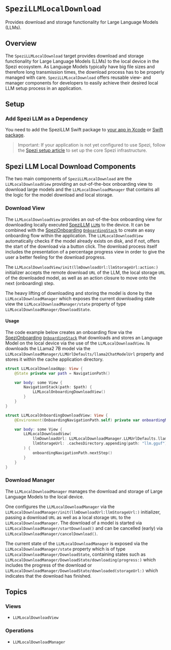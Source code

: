 # ``SpeziLLMLocalDownload``

<!--
#
# This source file is part of the Stanford Spezi open source project
#
# SPDX-FileCopyrightText: 2023 Stanford University and the project authors (see CONTRIBUTORS.md)
#
# SPDX-License-Identifier: MIT
#       
-->

Provides download and storage functionality for Large Language Models (LLMs).

## Overview

The ``SpeziLLMLocalDownload`` target provides download and storage functionality for Large Language Models (LLMs) to the local device in the Spezi ecosystem. As Language Models typically have big file sizes and therefore long transmission times, the download process has to be properly managed with care. ``SpeziLLMLocalDownload`` offers reusable view- and manager components for developers to easily achieve their desired local LLM setup process in an application.

## Setup

### Add Spezi LLM as a Dependency

You need to add the SpeziLLM Swift package to
[your app in Xcode](https://developer.apple.com/documentation/xcode/adding-package-dependencies-to-your-app#) or
[Swift package](https://developer.apple.com/documentation/xcode/creating-a-standalone-swift-package-with-xcode#Add-a-dependency-on-another-Swift-package).

> Important: If your application is not yet configured to use Spezi, follow the [Spezi setup article](https://swiftpackageindex.com/stanfordspezi/spezi/documentation/spezi/initial-setup) to set up the core Spezi infrastructure.

## Spezi LLM Local Download Components

The two main components of ``SpeziLLMLocalDownload`` are the ``LLMLocalDownloadView`` providing an out-of-the-box onboarding view to download large models and the ``LLMLocalDownloadManager`` that contains all the logic for the model download and local storage.

### Download View

The ``LLMLocalDownloadView`` provides an out-of-the-box onboarding view for downloading locally executed [SpeziLLM](https://swiftpackageindex.com/stanfordspezi/spezillm/documentation/spezillm) [`LLM`s](https://swiftpackageindex.com/stanfordspezi/spezillm/documentation/spezillm/llmrunner) to the device.
It can be combined with the [SpeziOnboarding](https://swiftpackageindex.com/stanfordspezi/spezionboarding/documentation) [`OnboardingStack`](https://swiftpackageindex.com/stanfordspezi/spezionboarding/documentation/spezionboarding/onboardingstack) to create an easy onboarding flow within the application.
The ``LLMLocalDownloadView`` automatically checks if the model already exists on disk, and if not, offers the start of the download via a button click. The download process itself includes the presentation of a percentage progress view in order to give the user a better feeling for the download progress.

The ``LLMLocalDownloadView/init(llmDownloadUrl:llmStorageUrl:action:)`` initializer accepts the remote download `URL` of the LLM, the local storage `URL` of the downloaded model, as well as an action closure to move onto the next (onboarding) step.

The heavy lifting of downloading and storing the model is done by the ``LLMLocalDownloadManager`` which exposes the current downloading state view the ``LLMLocalDownloadManager/state`` property of type ``LLMLocalDownloadManager/DownloadState``.

#### Usage

The code example below creates an onboarding flow via the [SpeziOnboarding](https://swiftpackageindex.com/stanfordspezi/spezionboarding/documentation) [`OnboardingStack`](https://swiftpackageindex.com/stanfordspezi/spezionboarding/documentation/spezionboarding/onboardingstack) that downloads and stores an Language Model on the local device via the use of the ``LLMLocalDownloadView``.
Is downloads the LLama2 7B model via the ``LLMLocalDownloadManager/LLMUrlDefaults/llama2ChatModelUrl`` property and stores it within the cache application directory.

```swift
struct LLMLocalDownloadApp: View {
    @State private var path = NavigationPath()

    var body: some View {
        NavigationStack(path: $path) {
            LLMLocalOnboardingDownloadView()
        }
    }
}

struct LLMLocalOnboardingDownloadView: View {
    @Environment(OnboardingNavigationPath.self) private var onboardingNavigationPath

    var body: some View {
        LLMLocalDownloadView(
            llmDownloadUrl: LLMLocalDownloadManager.LLMUrlDefaults.llama2ChatModelUrl, // Download the Llama2 7B model
            llmStorageUrl: .cachesDirectory.appending(path: "llm.gguf") // Store the downloaded LLM in the caches directory
        ) {
            onboardingNavigationPath.nextStep()
        }
    }
}
```

### Download Manager

The ``LLMLocalDownloadManager`` manages the download and storage of Large Language Models to the local device.

One configures the ``LLMLocalDownloadManager`` via the ``LLMLocalDownloadManager/init(llmDownloadUrl:llmStorageUrl:)`` initializer,
passing a download `URL` as well as a local storage `URL` to the ``LLMLocalDownloadManager``.
The download of a model is started via ``LLMLocalDownloadManager/startDownload()`` and can be cancelled (early) via ``LLMLocalDownloadManager/cancelDownload()``.

The current state of the ``LLMLocalDownloadManager`` is exposed via the ``LLMLocalDownloadManager/state`` property which
is of type ``LLMLocalDownloadManager/DownloadState``, containing states such as ``LLMLocalDownloadManager/DownloadState/downloading(progress:)`` which includes the progress of the download or ``LLMLocalDownloadManager/DownloadState/downloaded(storageUrl:)`` which indicates that the download has finished.

## Topics

### Views

- ``LLMLocalDownloadView``

### Operations

- ``LLMLocalDownloadManager``
